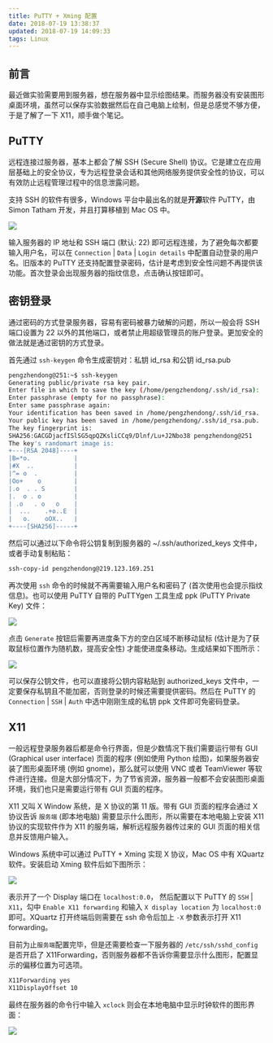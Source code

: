 ```yaml
---
title: PuTTY + Xming 配置
date: 2018-07-19 13:38:37
updated: 2018-07-19 14:09:33
tags: Linux
---
```


## 前言

最近做实验需要用到服务器，想在服务器中显示绘图结果。而服务器没有安装图形桌面环境，虽然可以保存实验数据然后在自己电脑上绘制，但是总感觉不够方便，于是了解了一下 X11，顺手做个笔记。

<!-- more -->

## PuTTY

远程连接过服务器，基本上都会了解 SSH (Secure Shell) 协议。它是建立在应用层基础上的安全协议，专为远程登录会话和其他网络服务提供安全性的协议，可以有效防止远程管理过程中的信息泄露问题。

支持 SSH 的软件有很多，Windows 平台中最出名的就是**开源**软件 PuTTY，由 Simon Tatham 开发，并且打算移植到 Mac OS 中。

![](https://s1.ax2x.com/2018/07/19/wB8ve.png)

输入服务器的 IP 地址和 SSH 端口 (默认: 22) 即可远程连接，为了避免每次都要输入用户名，可以在 `Connection` | `Data` | `Login details` 中配置自动登录的用户名。旧版本的 PuTTY 还支持配置登录密码，估计是考虑到安全性问题不再提供该功能。首次登录会出现服务器的指纹信息，点击确认按钮即可。

## 密钥登录

通过密码的方式登录服务器，容易有密码被暴力破解的问题，所以一般会将 SSH 端口设置为 22 以外的其他端口，或者禁止用超级管理员的账户登录。更加安全的做法就是通过密钥的方式登录。

首先通过 `ssh-keygen` 命令生成密钥对：私钥 id_rsa 和公钥 id_rsa.pub

``` bash
pengzhendong@251:~$ ssh-keygen
Generating public/private rsa key pair.
Enter file in which to save the key (/home/pengzhendong/.ssh/id_rsa):
Enter passphrase (empty for no passphrase):
Enter same passphrase again:
Your identification has been saved in /home/pengzhendong/.ssh/id_rsa.
Your public key has been saved in /home/pengzhendong/.ssh/id_rsa.pub.
The key fingerprint is:
SHA256:GACGDjacfISlSG5qpQZKsliCCq9/Dlnf/Lu+J2Nbo38 pengzhendong@251
The key's randomart image is:
+---[RSA 2048]----+
|B=*o.            |
|#X  ..           |
|^= o  .          |
|Oo+    o         |
|.o  . . S        |
|.  o . o         |
| .o   . o   o    |
|  ...    .+o..E  |
|   o.    oOX..   |
+----[SHA256]-----+
```

然后可以通过以下命令将公钥复制到服务器的 ~/.ssh/authorized_keys 文件中，或者手动复制粘贴：

``` bash
ssh-copy-id pengzhendong@219.123.169.251
```

再次使用 `ssh` 命令的时候就不再需要输入用户名和密码了 (首次使用也会提示指纹信息)。也可以使用 PuTTY 自带的 PuTTYgen 工具生成 ppk (PuTTY Private Key) 文件：

![](https://s1.ax2x.com/2018/07/19/w5iBK.png)

点击 `Generate` 按钮后需要再进度条下方的空白区域不断移动鼠标  (估计是为了获取鼠标位置作为随机数，提高安全性) 才能使进度条移动。生成结果如下图所示：

![](https://s1.ax2x.com/2018/07/19/w57qE.png)

可以保存公钥文件，也可以直接将公钥内容粘贴到 authorized_keys 文件中，一定要保存私钥且不能加密，否则登录的时候还需要提供密码。然后在 PuTTY 的 `Connection` | `SSH` | `Auth` 中选中刚刚生成的私钥 ppk 文件即可免密码登录。

## X11

一般远程登录服务器后都是命令行界面，但是少数情况下我们需要运行带有 GUI (Graphical user interface) 页面的程序 (例如使用 Python 绘图)，如果服务器安装了图形桌面环境 (例如 gnome)，那么就可以使用 VNC 或者 TeamViewer 等软件进行连接。但是大部分情况下，为了节省资源，服务器一般都不会安装图形桌面环境，我们也只是需要运行带有 GUI 页面的程序。

X11 又叫 X Window 系统，是 X 协议的第 11 版。带有 GUI 页面的程序会通过 X 协议告诉 `服务端` (即本地电脑) 需要显示什么图形，所以需要在本地电脑上安装 X11 协议的实现软件作为 X11 的服务端，解析远程服务器传过来的 GUI 页面的相关信息并反馈用户输入。

Windows 系统中可以通过 PuTTY + Xming 实现 X 协议，Mac OS 中有 XQuartz 软件。安装启动 Xming 软件后如下图所示：

![](https://s1.ax2x.com/2018/07/19/wDjfz.png)

表示开了一个 Display 端口在 `localhost:0.0`， 然后配置以下 PuTTY 的 `SSH` | `X11`，勾中 `Enable X11 forwarding` 和输入 `X display location` 为 `localhost:0` 即可。XQuartz 打开终端后则需要在 ssh 命令后加上 `-X` 参数表示打开 X11 forwarding。

目前为止`服务端`配置完毕，但是还需要检查一下服务器的 `/etc/ssh/sshd_config` 是否开启了 X11Forwarding，否则服务器都不告诉你需要显示什么图形，配置显示的偏移位置为可选项。

``` bash
X11Forwarding yes
X11DisplayOffset 10
```

最终在服务器的命令行中输入 `xclock` 则会在本地电脑中显示时钟软件的图形界面：

![](https://s1.ax2x.com/2018/07/19/wD4U9.png)

 